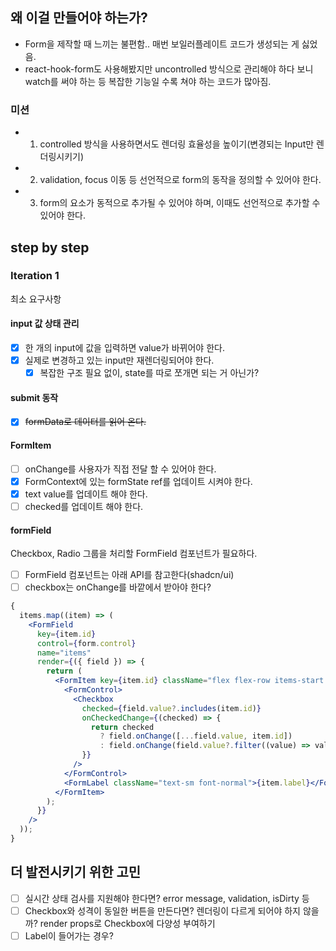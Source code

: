 ## 왜 이걸 만들어야 하는가?

- Form을 제작할 때 느끼는 불편함.. 매번 보일러플레이트 코드가 생성되는 게 싫었음.
- react-hook-form도 사용해봤지만 uncontrolled 방식으로 관리해야 하다 보니 watch를 써야 하는 등 복잡한 기능일 수록 쳐야 하는 코드가 많아짐.

### 미션

- 1. controlled 방식을 사용하면서도 렌더링 효율성을 높이기(변경되는 Input만 렌더링시키기)
- 2. validation, focus 이동 등 선언적으로 form의 동작을 정의할 수 있어야 한다.
- 3. form의 요소가 동적으로 추가될 수 있어야 하며, 이때도 선언적으로 추가할 수 있어야 한다.

## step by step

### Iteration 1

최소 요구사항

#### input 값 상태 관리

- [x] 한 개의 input에 값을 입력하면 value가 바뀌어야 한다.
- [x] 실제로 변경하고 있는 input만 재렌더링되어야 한다.
  - [x] 복잡한 구조 필요 없이, state를 따로 쪼개면 되는 거 아닌가?

#### submit 동작

- [x] ~~formData로 데이터를 읽어 온다.~~

#### FormItem

- [ ] onChange를 사용자가 직접 전달 할 수 있어야 한다.
- [x] FormContext에 있는 formState ref를 업데이트 시켜야 한다.
- [x] text value를 업데이트 해야 한다.
- [ ] checked를 업데이트 해야 한다.

#### formField

Checkbox, Radio 그룹을 처리할 FormField 컴포넌트가 필요하다.

- [ ] FormField 컴포넌트는 아래 API를 참고한다(shadcn/ui)
- [ ] checkbox는 onChange를 바깥에서 받아야 한다?

```jsx
{
  items.map((item) => (
    <FormField
      key={item.id}
      control={form.control}
      name="items"
      render={({ field }) => {
        return (
          <FormItem key={item.id} className="flex flex-row items-start space-x-3 space-y-0">
            <FormControl>
              <Checkbox
                checked={field.value?.includes(item.id)}
                onCheckedChange={(checked) => {
                  return checked
                    ? field.onChange([...field.value, item.id])
                    : field.onChange(field.value?.filter((value) => value !== item.id));
                }}
              />
            </FormControl>
            <FormLabel className="text-sm font-normal">{item.label}</FormLabel>
          </FormItem>
        );
      }}
    />
  ));
}
```

## 더 발전시키기 위한 고민

- [ ] 실시간 상태 검사를 지원해야 한다면? error message, validation, isDirty 등
- [ ] Checkbox와 성격이 동일한 버튼을 만든다면? 렌더링이 다르게 되어야 하지 않을까? render props로 Checkbox에 다양성 부여하기
- [ ] Label이 들어가는 경우?
